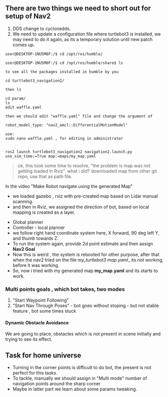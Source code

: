 ## There are two things we need to short out for setup of Nav2
1. DDS change to cyclonedds.
2. We need to update a configuration file where turtlebot3 is installed, we may need to do it again, as its a temporary solution until new patch comes up. 
```shell
user@DESKTOP-1NU5M8F:/$ cd /opt/ros/humble/

user@DESKTOP-1NU5M8F:/$ cd /opt/ros/humble/share$ ls

to see all the packages installed in humble by you

cd turtlebot3_navigation2/

then ls

cd param/
ls
edit waffle.yaml

then we should edit "waffle.yaml" file and change the argument of 

robot_model_type: "nav2_amcl::DifferentialMotionModel"

use: 
sudo nano waffle.yaml , for editing in administrator 


ros2 launch turtlebot3_navigation2 navigation2.launch.py use_sim_time:=True map:=maps/my_map.yaml
```

>  ok, this took some time to resolve, "the problem is map was not getting loaded in Rviz".
>  what i did?
>  downloaded map from other git repo, use that as path file. 

In the video "Make Robot navigate using the generated Map"
+ we loaded gazebo , rviz with pre-created map based on Lidar manual scanning.
+ and then in Rviz, we assigned the direction of bot, based on local mapping is created as a layer.
- Global planner
- Controller - local planner
- we follow right hand coordinate system here, X forward, 90 deg  left Y,  and thumb towards Z.
- To run the system again, provide 2d point estimate and then assign __Nav2 Goal__
- Now this is weird , the system is rebooted for other purpose, after that when the nav2 tried on the file __my_turtlebot3_ map.yaml__ its not working, before it was working. 
- So, now i tried with my generated map __my_map.yaml__ and its starts to work. 


### Multi points goals , which bot takes, two modes
1. "Start Waypoint Following"
2. "Start Nav Through Poses" - bot goes without stoping - but not stable feature , bot some times stuck

#### Dynamic Obstacle Avoidance
We are going to place, obstacles  which is not present in scene initially and trying to see its effect. 



## Task for home universe
- Turning in the corner points is difficult to do bot, the present is not perfect for this tasks.
- To tackle, manually we should assign in "Multi mode" number of navigation points around the sharp corner
- Maybe in latter part we learn about some params tweaking.

